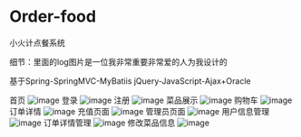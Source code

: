 # Order-food
小火计点餐系统

细节：里面的log图片是一位我非常重要非常爱的人为我设计的

基于Spring-SpringMVC-MyBatiis jQuery-JavaScript-Ajax+Oracle

首页
![image](https://github.com/zxb-xhj/Order-food/assets/109727153/ab1e168f-02cc-41ee-b24f-4355e5cc7c74)
登录
![image](https://github.com/zxb-xhj/Order-food/assets/109727153/76c823e4-e0f3-4957-8250-549e724dcaca)
注册
![image](https://github.com/zxb-xhj/Order-food/assets/109727153/6305d507-1070-47af-8416-0b56bf92a54f)
菜品展示
![image](https://github.com/zxb-xhj/Order-food/assets/109727153/ad68033c-f421-4ec3-a436-4ed520d7af8d)
购物车
![image](https://github.com/zxb-xhj/Order-food/assets/109727153/cf4f6980-f4a3-4dad-82a5-512cbc14c6f8)
订单详情
![image](https://github.com/zxb-xhj/Order-food/assets/109727153/e68a4a39-559f-4606-9dc5-08b899222e43)
充值页面
![image](https://github.com/zxb-xhj/Order-food/assets/109727153/59584166-7d40-4584-8ec3-b9727f5b5f25)
管理员页面
![image](https://github.com/zxb-xhj/Order-food/assets/109727153/8c7c268e-b84f-414c-8041-ccb6e398125f)
用户信息管理
![image](https://github.com/zxb-xhj/Order-food/assets/109727153/ebc1e0ae-ec5a-469d-b99d-dbf865ac2809)
订单详情管理
![image](https://github.com/zxb-xhj/Order-food/assets/109727153/7d42c348-e22f-47f5-93be-b80b07e9d3b0)
修改菜品信息
![image](https://github.com/zxb-xhj/Order-food/assets/109727153/ae35c16f-212b-4323-a431-0ac4b735f406)

